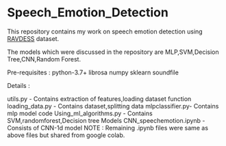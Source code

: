 # Speech_Emotion_Detection
   
This repository contains my work on speech emotion detection using  <a href="https://zenodo.org/record/1188976#.Xl-poCEzZ0w" > RAVDESS</a> dataset.

The models which were discussed in the repository are MLP,SVM,Decision Tree,CNN,Random Forest.
 
 Pre-requisites : 
 python-3.7+
 librosa
 numpy
 sklearn
 soundfile
 
 Details :
 
 utils.py - Contains extraction of features,loading dataset function
 loading_data.py - Contains dataset,splitting data
 mlpclassifier.py- Contains mlp model code
 Using_ml_algorithms.py - Contains SVM,randomforest,Decision tree Models
 CNN_speechemotion.ipynb - Consists of CNN-1d model
 NOTE : Remaining .ipynb files were same as above files but shared from google colab. 
   
 
 
